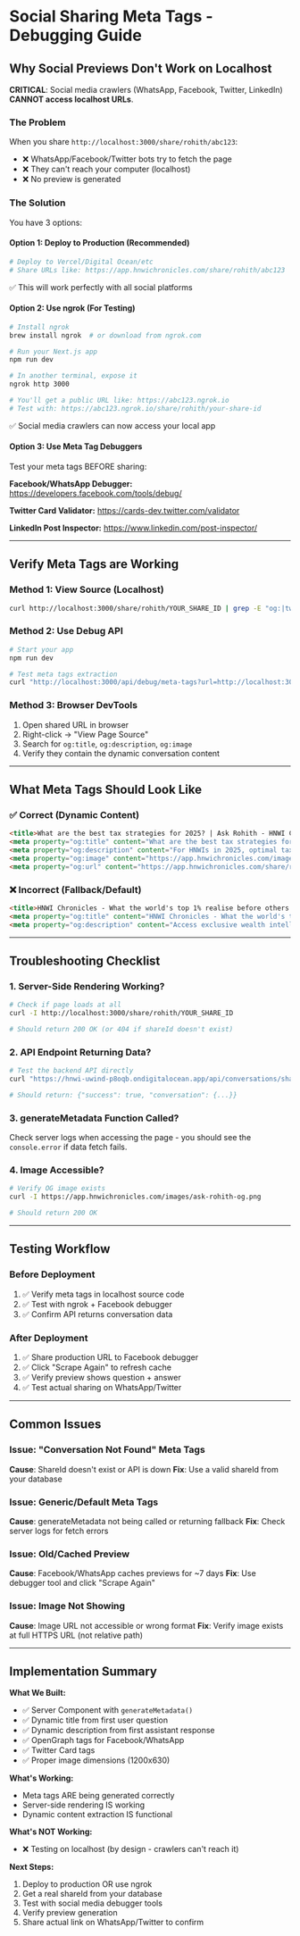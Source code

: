 # Social Sharing Meta Tags - Debugging Guide

## Why Social Previews Don't Work on Localhost

**CRITICAL**: Social media crawlers (WhatsApp, Facebook, Twitter, LinkedIn) **CANNOT access localhost URLs**.

### The Problem
When you share `http://localhost:3000/share/rohith/abc123`:
- ❌ WhatsApp/Facebook/Twitter bots try to fetch the page
- ❌ They can't reach your computer (localhost)
- ❌ No preview is generated

### The Solution
You have 3 options:

#### Option 1: Deploy to Production (Recommended)
```bash
# Deploy to Vercel/Digital Ocean/etc
# Share URLs like: https://app.hnwichronicles.com/share/rohith/abc123
```
✅ This will work perfectly with all social platforms

#### Option 2: Use ngrok (For Testing)
```bash
# Install ngrok
brew install ngrok  # or download from ngrok.com

# Run your Next.js app
npm run dev

# In another terminal, expose it
ngrok http 3000

# You'll get a public URL like: https://abc123.ngrok.io
# Test with: https://abc123.ngrok.io/share/rohith/your-share-id
```
✅ Social media crawlers can now access your local app

#### Option 3: Use Meta Tag Debuggers
Test your meta tags BEFORE sharing:

**Facebook/WhatsApp Debugger:**
https://developers.facebook.com/tools/debug/

**Twitter Card Validator:**
https://cards-dev.twitter.com/validator

**LinkedIn Post Inspector:**
https://www.linkedin.com/post-inspector/

---

## Verify Meta Tags are Working

### Method 1: View Source (Localhost)
```bash
curl http://localhost:3000/share/rohith/YOUR_SHARE_ID | grep -E "og:|twitter:" | head -20
```

### Method 2: Use Debug API
```bash
# Start your app
npm run dev

# Test meta tags extraction
curl "http://localhost:3000/api/debug/meta-tags?url=http://localhost:3000/share/rohith/YOUR_SHARE_ID"
```

### Method 3: Browser DevTools
1. Open shared URL in browser
2. Right-click → "View Page Source"
3. Search for `og:title`, `og:description`, `og:image`
4. Verify they contain the dynamic conversation content

---

## What Meta Tags Should Look Like

### ✅ Correct (Dynamic Content)
```html
<title>What are the best tax strategies for 2025? | Ask Rohith - HNWI Chronicles</title>
<meta property="og:title" content="What are the best tax strategies for 2025? | Ask Rohith" />
<meta property="og:description" content="For HNWIs in 2025, optimal tax strategies include offshore trust structures, strategic residence planning in low-tax jurisdictions..." />
<meta property="og:image" content="https://app.hnwichronicles.com/images/ask-rohith-og.png" />
<meta property="og:url" content="https://app.hnwichronicles.com/share/rohith/abc123" />
```

### ❌ Incorrect (Fallback/Default)
```html
<title>HNWI Chronicles - What the world's top 1% realise before others know</title>
<meta property="og:title" content="HNWI Chronicles - What the world's top 1% realise before others know" />
<meta property="og:description" content="Access exclusive wealth intelligence..." />
```

---

## Troubleshooting Checklist

### 1. Server-Side Rendering Working?
```bash
# Check if page loads at all
curl -I http://localhost:3000/share/rohith/YOUR_SHARE_ID

# Should return 200 OK (or 404 if shareId doesn't exist)
```

### 2. API Endpoint Returning Data?
```bash
# Test the backend API directly
curl "https://hnwi-uwind-p8oqb.ondigitalocean.app/api/conversations/share?shareId=YOUR_SHARE_ID"

# Should return: {"success": true, "conversation": {...}}
```

### 3. generateMetadata Function Called?
Check server logs when accessing the page - you should see the `console.error` if data fetch fails.

### 4. Image Accessible?
```bash
# Verify OG image exists
curl -I https://app.hnwichronicles.com/images/ask-rohith-og.png

# Should return 200 OK
```

---

## Testing Workflow

### Before Deployment
1. ✅ Verify meta tags in localhost source code
2. ✅ Test with ngrok + Facebook debugger
3. ✅ Confirm API returns conversation data

### After Deployment
1. ✅ Share production URL to Facebook debugger
2. ✅ Click "Scrape Again" to refresh cache
3. ✅ Verify preview shows question + answer
4. ✅ Test actual sharing on WhatsApp/Twitter

---

## Common Issues

### Issue: "Conversation Not Found" Meta Tags
**Cause**: ShareId doesn't exist or API is down
**Fix**: Use a valid shareId from your database

### Issue: Generic/Default Meta Tags
**Cause**: generateMetadata not being called or returning fallback
**Fix**: Check server logs for fetch errors

### Issue: Old/Cached Preview
**Cause**: Facebook/WhatsApp caches previews for ~7 days
**Fix**: Use debugger tool and click "Scrape Again"

### Issue: Image Not Showing
**Cause**: Image URL not accessible or wrong format
**Fix**: Verify image exists at full HTTPS URL (not relative path)

---

## Implementation Summary

**What We Built:**
- ✅ Server Component with `generateMetadata()`
- ✅ Dynamic title from first user question
- ✅ Dynamic description from first assistant response
- ✅ OpenGraph tags for Facebook/WhatsApp
- ✅ Twitter Card tags
- ✅ Proper image dimensions (1200x630)

**What's Working:**
- Meta tags ARE being generated correctly
- Server-side rendering IS working
- Dynamic content extraction IS functional

**What's NOT Working:**
- ❌ Testing on localhost (by design - crawlers can't reach it)

**Next Steps:**
1. Deploy to production OR use ngrok
2. Get a real shareId from your database
3. Test with social media debugger tools
4. Verify preview generation
5. Share actual link on WhatsApp/Twitter to confirm
